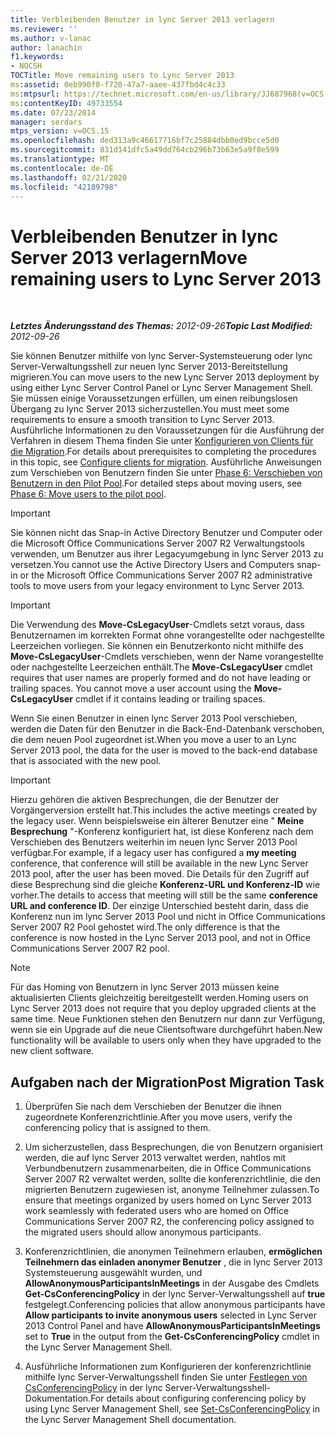 ```yaml
---
title: Verbleibenden Benutzer in lync Server 2013 verlagern
ms.reviewer: ''
ms.author: v-lanac
author: lanachin
f1.keywords:
- NOCSH
TOCTitle: Move remaining users to Lync Server 2013
ms:assetid: 0eb990f0-f720-47a7-aaee-437fbd4c4c33
ms:mtpsurl: https://technet.microsoft.com/en-us/library/JJ687968(v=OCS.15)
ms:contentKeyID: 49733554
ms.date: 07/23/2014
manager: serdars
mtps_version: v=OCS.15
ms.openlocfilehash: ded313a9c46617716bf7c25884dbb0ed9bcce5d0
ms.sourcegitcommit: 831d141dfc5a49dd764cb296b73b63e5a9f8e599
ms.translationtype: MT
ms.contentlocale: de-DE
ms.lasthandoff: 02/21/2020
ms.locfileid: "42189798"
---
```

<div data-xmlns="http://www.w3.org/1999/xhtml">

<div class="topic" data-xmlns="http://www.w3.org/1999/xhtml" data-msxsl="urn:schemas-microsoft-com:xslt" data-cs="https://msdn.microsoft.com/">

<div data-asp="https://msdn2.microsoft.com/asp">

# <a name="move-remaining-users-to-lync-server-2013"></a><span data-ttu-id="7a207-102">Verbleibenden Benutzer in lync Server 2013 verlagern</span><span class="sxs-lookup"><span data-stu-id="7a207-102">Move remaining users to Lync Server 2013</span></span>

</div>

<div id="mainSection">

<div id="mainBody">

<span> </span>

<span data-ttu-id="7a207-103">_**Letztes Änderungsstand des Themas:** 2012-09-26_</span><span class="sxs-lookup"><span data-stu-id="7a207-103">_**Topic Last Modified:** 2012-09-26_</span></span>

<span data-ttu-id="7a207-104">Sie können Benutzer mithilfe von lync Server-Systemsteuerung oder lync Server-Verwaltungsshell zur neuen lync Server 2013-Bereitstellung migrieren.</span><span class="sxs-lookup"><span data-stu-id="7a207-104">You can move users to the new Lync Server 2013 deployment by using either Lync Server Control Panel or Lync Server Management Shell.</span></span> <span data-ttu-id="7a207-105">Sie müssen einige Voraussetzungen erfüllen, um einen reibungslosen Übergang zu lync Server 2013 sicherzustellen.</span><span class="sxs-lookup"><span data-stu-id="7a207-105">You must meet some requirements to ensure a smooth transition to Lync Server 2013.</span></span> <span data-ttu-id="7a207-106">Ausführliche Informationen zu den Voraussetzungen für die Ausführung der Verfahren in diesem Thema finden Sie unter [Konfigurieren von Clients für die Migration](configure-clients-for-migration_1.md).</span><span class="sxs-lookup"><span data-stu-id="7a207-106">For details about prerequisites to completing the procedures in this topic, see [Configure clients for migration](configure-clients-for-migration_1.md).</span></span> <span data-ttu-id="7a207-107">Ausführliche Anweisungen zum Verschieben von Benutzern finden Sie unter [Phase 6: Verschieben von Benutzern in den Pilot Pool](phase-6-move-users-to-the-pilot-pool.md).</span><span class="sxs-lookup"><span data-stu-id="7a207-107">For detailed steps about moving users, see [Phase 6: Move users to the pilot pool](phase-6-move-users-to-the-pilot-pool.md).</span></span>

<div>


> [!IMPORTANT]  
> <span data-ttu-id="7a207-108">Sie können nicht das Snap-in Active Directory Benutzer und Computer oder die Microsoft Office Communications Server 2007 R2 Verwaltungstools verwenden, um Benutzer aus ihrer Legacyumgebung in lync Server 2013 zu versetzen.</span><span class="sxs-lookup"><span data-stu-id="7a207-108">You cannot use the Active Directory Users and Computers snap-in or the Microsoft Office Communications Server 2007 R2 administrative tools to move users from your legacy environment to Lync Server 2013.</span></span>



</div>

<div>


> [!IMPORTANT]  
> <span data-ttu-id="7a207-p102">Die Verwendung des <STRONG>Move-CsLegacyUser</STRONG>-Cmdlets setzt voraus, dass Benutzernamen im korrekten Format ohne vorangestellte oder nachgestellte Leerzeichen vorliegen. Sie können ein Benutzerkonto nicht mithilfe des <STRONG>Move-CsLegacyUser</STRONG>-Cmdlets verschieben, wenn der Name vorangestellte oder nachgestellte Leerzeichen enthält.</span><span class="sxs-lookup"><span data-stu-id="7a207-p102">The <STRONG>Move-CsLegacyUser</STRONG> cmdlet requires that user names are properly formed and do not have leading or trailing spaces. You cannot move a user account using the <STRONG>Move-CsLegacyUser</STRONG> cmdlet if it contains leading or trailing spaces.</span></span>



</div>

<span data-ttu-id="7a207-111">Wenn Sie einen Benutzer in einen lync Server 2013 Pool verschieben, werden die Daten für den Benutzer in die Back-End-Datenbank verschoben, die dem neuen Pool zugeordnet ist.</span><span class="sxs-lookup"><span data-stu-id="7a207-111">When you move a user to an Lync Server 2013 pool, the data for the user is moved to the back-end database that is associated with the new pool.</span></span>

<div>


> [!IMPORTANT]  
> <span data-ttu-id="7a207-112">Hierzu gehören die aktiven Besprechungen, die der Benutzer der Vorgängerversion erstellt hat.</span><span class="sxs-lookup"><span data-stu-id="7a207-112">This includes the active meetings created by the legacy user.</span></span> <span data-ttu-id="7a207-113">Wenn beispielsweise ein älterer Benutzer eine " <STRONG>Meine Besprechung</STRONG> "-Konferenz konfiguriert hat, ist diese Konferenz nach dem Verschieben des Benutzers weiterhin im neuen lync Server 2013 Pool verfügbar.</span><span class="sxs-lookup"><span data-stu-id="7a207-113">For example, if a legacy user has configured a <STRONG>my meeting</STRONG> conference, that conference will still be available in the new Lync Server 2013 pool, after the user has been moved.</span></span> <span data-ttu-id="7a207-114">Die Details für den Zugriff auf diese Besprechung sind die gleiche <STRONG>Konferenz-URL und Konferenz-ID</STRONG> wie vorher.</span><span class="sxs-lookup"><span data-stu-id="7a207-114">The details to access that meeting will still be the same <STRONG>conference URL and conference ID</STRONG>.</span></span> <span data-ttu-id="7a207-115">Der einzige Unterschied besteht darin, dass die Konferenz nun im lync Server 2013 Pool und nicht in Office Communications Server 2007 R2 Pool gehostet wird.</span><span class="sxs-lookup"><span data-stu-id="7a207-115">The only difference is that the conference is now hosted in the Lync Server 2013 pool, and not in Office Communications Server 2007 R2 pool.</span></span>



</div>

<div>


> [!NOTE]  
> <span data-ttu-id="7a207-116">Für das Homing von Benutzern in lync Server 2013 müssen keine aktualisierten Clients gleichzeitig bereitgestellt werden.</span><span class="sxs-lookup"><span data-stu-id="7a207-116">Homing users on Lync Server 2013 does not require that you deploy upgraded clients at the same time.</span></span> <span data-ttu-id="7a207-117">Neue Funktionen stehen den Benutzern nur dann zur Verfügung, wenn sie ein Upgrade auf die neue Clientsoftware durchgeführt haben.</span><span class="sxs-lookup"><span data-stu-id="7a207-117">New functionality will be available to users only when they have upgraded to the new client software.</span></span>



</div>

<div>

## <a name="post-migration-task"></a><span data-ttu-id="7a207-118">Aufgaben nach der Migration</span><span class="sxs-lookup"><span data-stu-id="7a207-118">Post Migration Task</span></span>

1.  <span data-ttu-id="7a207-119">Überprüfen Sie nach dem Verschieben der Benutzer die ihnen zugeordnete Konferenzrichtlinie.</span><span class="sxs-lookup"><span data-stu-id="7a207-119">After you move users, verify the conferencing policy that is assigned to them.</span></span>

2.  <span data-ttu-id="7a207-120">Um sicherzustellen, dass Besprechungen, die von Benutzern organisiert werden, die auf lync Server 2013 verwaltet werden, nahtlos mit Verbundbenutzern zusammenarbeiten, die in Office Communications Server 2007 R2 verwaltet werden, sollte die konferenzrichtlinie, die den migrierten Benutzern zugewiesen ist, anonyme Teilnehmer zulassen.</span><span class="sxs-lookup"><span data-stu-id="7a207-120">To ensure that meetings organized by users homed on Lync Server 2013 work seamlessly with federated users who are homed on Office Communications Server 2007 R2, the conferencing policy assigned to the migrated users should allow anonymous participants.</span></span>

3.  <span data-ttu-id="7a207-121">Konferenzrichtlinien, die anonymen Teilnehmern erlauben, **ermöglichen Teilnehmern das einladen anonymer Benutzer** , die in lync Server 2013 Systemsteuerung ausgewählt wurden, und **AllowAnonymousParticipantsInMeetings** in der Ausgabe des Cmdlets **Get-CsConferencingPolicy** in der lync Server-Verwaltungsshell auf **true** festgelegt.</span><span class="sxs-lookup"><span data-stu-id="7a207-121">Conferencing policies that allow anonymous participants have **Allow participants to invite anonymous users** selected in Lync Server 2013 Control Panel and have **AllowAnonymousParticipantsInMeetings** set to **True** in the output from the **Get-CsConferencingPolicy** cmdlet in the Lync Server Management Shell.</span></span>

4.  <span data-ttu-id="7a207-122">Ausführliche Informationen zum Konfigurieren der konferenzrichtlinie mithilfe lync Server-Verwaltungsshell finden Sie unter [Festlegen von CsConferencingPolicy](https://docs.microsoft.com/powershell/module/skype/Set-CsConferencingPolicy) in der lync Server-Verwaltungsshell-Dokumentation.</span><span class="sxs-lookup"><span data-stu-id="7a207-122">For details about configuring conferencing policy by using Lync Server Management Shell, see [Set-CsConferencingPolicy](https://docs.microsoft.com/powershell/module/skype/Set-CsConferencingPolicy) in the Lync Server Management Shell documentation.</span></span>

</div>

</div>

<span> </span>

</div>

</div>

</div>

